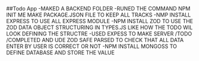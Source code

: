 

##Todo App 
-MAKED A BACKEND FOLDER
-RUNED THE COMMAND NPM INIT ME MAKE PACKAGE.JSON FILE TO KEEP ALL TRACKS
-NMP INSTALL EXPRESS TO USE ALL EXPRESS MODULE
-NPM INSTALL ZOD TO USE THE ZOD DATA OBJECT STRUCTURING IN TYPES.JS LIKE HOW THE TODO WIL LOOK DEFINING THE STRUCTRE
-USED EXPESS TO MAKE SERVER /TODO /COMPLETED AND UDE ZOD SAFE PARSED TO CHECK THAT ALL DATA ENTER BY USER IS CORRECT OR NOT
-NPM INSTALL MONGOSS TO DEFINE DATABASE AND STORE THE VALUE
